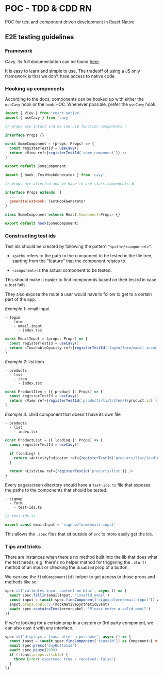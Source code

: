 # POC - TDD & CDD RN

POC for test and component driven development in React Native

## E2E testing guidelines

### Framework

Cavy. Its full documentation can be found [here](https://cavy.app/docs/getting-started/installing).

It is easy to learn and simple to use. The tradeoff of using a JS only framework is that we don't have access to native code.

### Hooking up components

According to the docs, components can be hooked up with either the `useCavy` hook or the `hook` HOC. Whenever possible, prefer the `useCavy` hook.

```javascript
import { View } from 'react-native'
import { useCavy } from 'cavy'

// props are intact and we can use function components ✅

interface Props {}

const SomeComponent = (props: Props) => {
  const registerTestId = useCavy()
  return <View ref={registerTestId('some_component')} />
}

export default SomeComponent
```

```javascript
import { hook, TestHookGenerator } from 'cavy';

// props are affected and we have to use class components ❌

interface Props extends  {
  ...
  generateTestHook: TestHookGenerator
}

class SomeComponent extends React.Component<Props> {}

export default hook(SomeComponent)
```

### Constructing test ids

Test ids should be created by following the pattern `"<path>/<component>"`.

- `<path>` refers to the path to the component to be tested in the file tree, starting from the "feature" that the component relates to.

- `<component>` is the actual component to be tested.

This should make it easier to find components based on their test id in case a test fails.

They also expose the route a user would have to follow to get to a certain part of the app.

_Example 1_: email input

```
- login
  - form
    - email-input
      - index.tsx
```

```javascript
const EmailInput = (props: Props) => {
  const registerTestId = useCavy()
  return <TouchableOpacity ref={registerTestId('login/form/email-input')} />
}
```

_Example 2_: list item

```
- products
  - list
    - item
      - index.tsx
```

```javascript
const ProductItem = ({ product }: Props) => {
  const registerTestId = useCavy()
  return <View ref={registerTestId(`products/list/item/${product.id}`)} />
}
```

_Example 3_: child component that doesn't have its own file

```
- products
  - list
    - index.tsx
```

```javascript
const ProductList = ({ loading }: Props) => {
  const registerTestId = useCavy()

  if (loading) {
    return <ActivityIndicator ref={registerTestId('products/list/loading')} />
  }

  return <ListView ref={registerTestId('products/list')} />
}
```

Every page/screen directory should have a `test-ids.ts` file that exposes the paths to the components that should be tested.

```
- signup
  - form
    - test-ids.ts
```

```javascript
// test-ids.ts

export const emailInput = 'signup/form/email-input'
```

This allows the `.spec` files that sit outside of `src` to more easily get the ids.

### Tips and tricks

There are instances when there's no method built into the lib that does what the test needs, e.g. there's no helper method for triggering the `.blur()` method of an input or checking the `disabled` prop of a button.

We can use the `findComponent(id)` helper to get access to those props and methods like so:

```javascript
spec.it('validates input content on blur', async () => {
  await spec.fillIn(emailInput, 'invalid_email')
  const input = (await spec.findComponent('signup/form/email-input')) as Component<TextInputProps>
  input.props.onBlur?.(mockNativeSyntheticEvent)
  await spec.containsText(errorLabel, 'Please enter a valid email')
})
```

If we're looking for a certain prop in a custom or 3rd party component, we can also cast it with any interface.

```javascript
spec.it('displays a toast after a purchase', async () => {
  const toast = (await spec.findComponent('toastId')) as Component<{ visible: boolean }>
  await spec.press('buyButtonId')
  await spec.pause(2000)
  if (!toast.props.visible) {
    throw Error('expected: true / received: false')
  }
})
```
